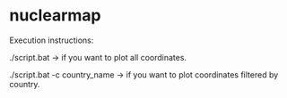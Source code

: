 # nuclearmap
Execution instructions:

./script.bat -> if you want to plot all coordinates.

./script.bat -c country_name -> if you want to plot coordinates filtered by country.

